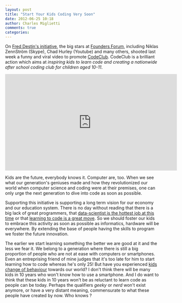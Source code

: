 ```yaml
---
layout: post
title: "Start Your Kids Coding Very Soon"
date: 2012-06-25 10:18
author: Charles Miglietti
comments: true
categories: 
---
```


On [Fred Destin's initiative](http://freddestin.com/2012/06/get-your-kid-coding-with-codeclub-with-free-viral-video.html), the big stars
at [Founders Forum](http://foundersforum.eu/), including Niklas ZennStröm
(Skype), Chad Hurley (Youtube) and many others, shooted last week a funny
and viral video to promote [CodeClub](http://www.codeclub.org.uk/).
CodeClub is a brilliant action which aims at _inspiring kids to learn
code and creating a nationwide after school coding club for children aged 10-11_. 


<iframe width="560" height="315" src="http://www.youtube.com/embed/FxhGIajRsq4" frameborder="0" allowfullscreen></iframe>

Kids are the future, everybody knows it. Computer are, too. When we see what
our generation's geniuses made and how they revolutionized our world
when computer science and coding were at their premises, one
can only urge the next generation to dive into code as
soon as possible. 

Supporting this initiative is supporting a long term vision for our
economy and our education system. There is no day without reading that
there is a big lack of great programmers, that [data-scientist is the
hottest job at this time](http://www.networkworld.com/news/2012/060412-data-scientist-259697.html) 
or that [learning to code is a great move](http://www.elezea.com/2012/04/programming-and-thinking/). 
So we should foster our kids to embrace this activity as soon as
possible as informatics, hardware will be everywhere. By extending the base
of people having the skills to program we foster the future innovation.

The earlier we start learning something the better we are good at it and the
less we fear it. We belong to a generation where there is
still a big proportion of people who are not at ease with computers or
smartphones. Even an entreprising friend of mine judges that it's too
late for him to start learning how to code whereas he's only 25! But have you
experienced [kids change of behaviour](http://www.youtube.com/watch?v=aXV-yaFmQNk) towards our world? 
I don't think there will be many kids in 10 years who won't know how to
use a smartphone. And I do want to think that these kids in 10 years won't
be as reluctant to learn code as people can be today. Perhaps the
qualifiers _geeky_ or _nerd_ won't exist anymore, or have a very distant meaning, 
commensurate to what these people have created by now.
Who knows ? 



